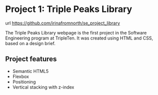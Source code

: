 # Project 1: Triple Peaks Library

url https://github.com/irinafromnorth/se_project_library

The Triple Peaks Library webpage is the first project in the Software Engineering
program at TripleTen. It was created using HTML and CSS, based on a design brief.

## Project features

- Semantic HTML5
- Flexbox
- Positioning
- Vertical stacking with z-index
